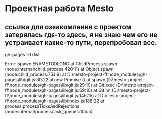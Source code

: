 # Проектная работа Mesto
## ссылка для ознакомления с проектом затерялась где-то здесь, я не знаю чем его не устраивает какие-то пути, перепробовал все.

gh-pages -d dist

Error: spawn ENAMETOOLONG
    at ChildProcess.spawn (node:internal/child_process:420:11)
    at Object.spawn (node:child_process:753:9)
    at D:\mesto-project-ff\node_modules\gh-pages\lib\git.js:30:22
    at new Promise (<anonymous>)
    at spawn (D:\mesto-project-ff\node_modules\gh-pages\lib\git.js:29:10)
    at Git.exec (D:\mesto-project-ff\node_modules\gh-pages\lib\git.js:69:10)
    at Git.rm (D:\mesto-project-ff\node_modules\gh-pages\lib\git.js:146:15)
    at D:\mesto-project-ff\node_modules\gh-pages\lib\index.js:188:22
    at process.processTicksAndRejections (node:internal/process/task_queues:105:5)

